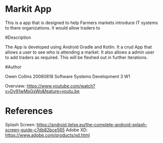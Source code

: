 # Markit App

This is a app that is designed to help Farmers markets introduce IT systems to there organizations.
It would allow traders to 

#Description 

The App is developed using Android Gradle and Kotlin. It a crud App that allows a user to see who is attending a market.
It also allows a admin user to add traders as required. This will be fleshed out in further iterations. 

#Author 

Owen Collins 20080818 Software Systems Development 3 W1 

Overview: https://www.youtube.com/watch?v=Dy91wMpGsWo&feature=youtu.be

# References

Splash Screen: https://android.jlelse.eu/the-complete-android-splash-screen-guide-c7db82bce565
Adobe XD: https://www.adobe.com/products/xd.html
